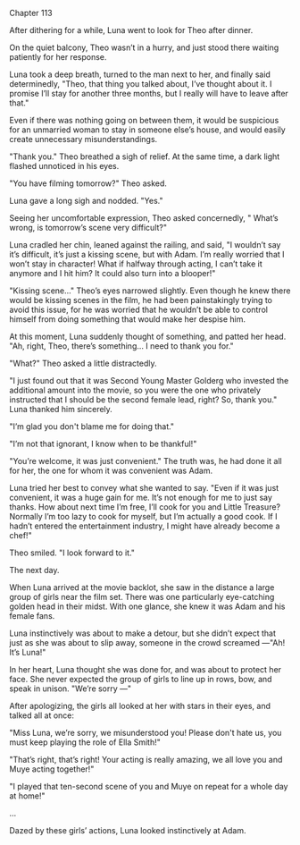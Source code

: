 Chapter 113

After dithering for a while, Luna went to look for Theo after dinner.


On the quiet balcony, Theo wasn’t in a hurry, and just stood there waiting patiently for her response.


Luna took a deep breath, turned to the man next to her, and finally said determinedly, "Theo, that thing you talked about, I’ve thought about it. I promise I’ll stay for another three months, but I really will have to leave after that."


Even if there was nothing going on between them, it would be suspicious for an unmarried woman to stay in someone else’s house, and would easily create unnecessary misunderstandings.


"Thank you." Theo breathed a sigh of relief. At the same time, a dark light flashed unnoticed in his eyes.


"You have filming tomorrow?" Theo asked.


Luna gave a long sigh and nodded. "Yes."


Seeing her uncomfortable expression, Theo asked concernedly, " What’s wrong, is tomorrow’s scene very difficult?"


Luna cradled her chin, leaned against the railing, and said, "I wouldn’t say it’s difficult, it’s just a kissing scene, but with Adam. I’m really worried that I won’t stay in character! What if halfway through acting, I can’t take it anymore and I hit him? It could also turn into a blooper!"


"Kissing scene…" Theo’s eyes narrowed slightly. Even though he knew there would be kissing scenes in the film, he had been painstakingly trying to avoid this issue, for he was worried that he wouldn’t be able to control himself from doing something that would make her despise him.


At this moment, Luna suddenly thought of something, and patted her head. "Ah, right, Theo, there’s something… I need to thank you for."


"What?" Theo asked a little distractedly.


"I just found out that it was Second Young Master Golderg who invested the additional amount into the movie, so you were the one who privately instructed that I should be the second female lead, right? So, thank you." Luna thanked him sincerely.


"I’m glad you don't blame me for doing that."


"I’m not that ignorant, I know when to be thankful!"


"You’re welcome, it was just convenient." The truth was, he had done it all for her, the one for whom it was convenient was Adam.


Luna tried her best to convey what she wanted to say. "Even if it was just convenient, it was a huge gain for me. It’s not enough for me to just say thanks. How about next time I’m free, I’ll cook for you and Little Treasure? Normally I’m too lazy to cook for myself, but I’m actually a good cook. If I hadn’t entered the entertainment industry, I might have already become a chef!"


Theo smiled. "I look forward to it."


The next day.


When Luna arrived at the movie backlot, she saw in the distance a large group of girls near the film set. There was one particularly eye-catching golden head in their midst. With one glance, she knew it was Adam and his female fans.


Luna instinctively was about to make a detour, but she didn’t expect that just as she was about to slip away, someone in the crowd screamed —"Ah! It’s Luna!"


In her heart, Luna thought she was done for, and was about to protect her face. She never expected the group of girls to line up in rows, bow, and speak in unison. "We’re sorry —"


After apologizing, the girls all looked at her with stars in their eyes, and talked all at once:


"Miss Luna, we’re sorry, we misunderstood you! Please don't hate us, you must keep playing the role of Ella Smith!"


"That’s right, that’s right! Your acting is really amazing, we all love you and Muye acting together!"


"I played that ten-second scene of you and Muye on repeat for a whole day at home!"


…


Dazed by these girls’ actions, Luna looked instinctively at Adam.

